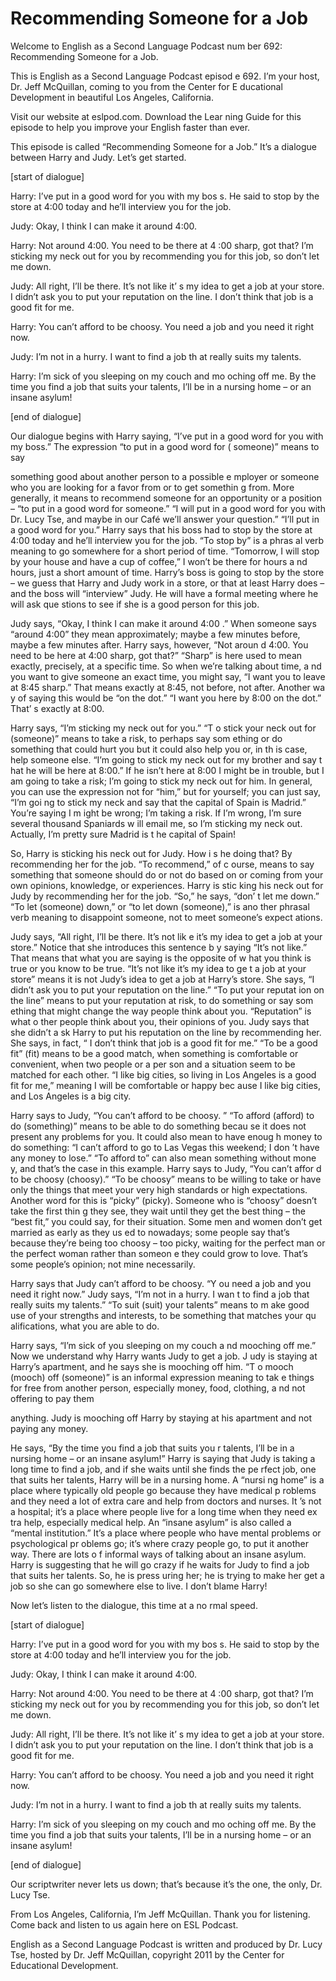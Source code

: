 # Recommending Someone for a Job

Welcome to English as a Second Language Podcast num ber 692: Recommending Someone for a Job.

This is English as a Second Language Podcast episod e 692.  I’m your host, Dr. Jeff McQuillan, coming to you from the Center for E ducational Development in beautiful Los Angeles, California.

Visit our website at eslpod.com.  Download the Lear ning Guide for this episode to help you improve your English faster than ever.

This episode is called “Recommending Someone for a Job.”  It’s a dialogue between Harry and Judy.  Let’s get started.

[start of dialogue]

Harry:  I’ve put in a good word for you with my bos s.  He said to stop by the store at 4:00 today and he’ll interview you for the job.

Judy:  Okay, I think I can make it around 4:00.

Harry:  Not around 4:00.  You need to be there at 4 :00 sharp, got that?  I’m sticking my neck out for you by recommending you for this job, so don’t let me down.

Judy:  All right, I’ll be there.  It’s not like it’ s my idea to get a job at your store.  I didn’t ask you to put your reputation on the line.  I don’t think that job is a good fit for me.

Harry:  You can’t afford to be choosy.  You need a job and you need it right now.

Judy:  I’m not in a hurry.  I want to find a job th at really suits my talents.

Harry:  I’m sick of you sleeping on my couch and mo oching off me.  By the time you find a job that suits your talents, I’ll be in a nursing home – or an insane asylum!

[end of dialogue]

Our dialogue begins with Harry saying, “I’ve put in  a good word for you with my boss.”  The expression “to put in a good word for ( someone)” means to say

something good about another person to a possible e mployer or someone who you are looking for a favor from or to get somethin g from.  More generally, it means to recommend someone for an opportunity or a position – “to put in a good word for someone.”  “I will put in a good word  for you with Dr. Lucy Tse, and maybe in our Café we’ll answer your question.”  “I’ll put in a good word for you.”  Harry says that his boss had to stop by the store at 4:00 today and he’ll interview you for the job.  “To stop by” is a phras al verb meaning to go somewhere for a short period of time.  “Tomorrow, I  will stop by your house and have a cup of coffee,” I won’t be there for hours a nd hours, just a short amount of time.  Harry’s boss is going to stop by the store –  we guess that Harry and Judy work in a store, or that at least Harry does – and the boss will “interview” Judy. He will have a formal meeting where he will ask que stions to see if she is a good person for this job.

Judy says, “Okay, I think I can make it around 4:00 .”  When someone says “around 4:00” they mean approximately; maybe a few minutes before, maybe a few minutes after.  Harry says, however, “Not aroun d 4:00.  You need to be here at 4:00 sharp, got that?”  “Sharp” is here used to mean exactly, precisely, at a specific time.  So when we’re talking about time, a nd you want to give someone an exact time, you might say, “I want you to leave at 8:45 sharp.”  That means exactly at 8:45, not before, not after.  Another wa y of saying this would be “on the dot.”  “I want you here by 8:00 on the dot.”  That’ s exactly at 8:00.

Harry says, “I’m sticking my neck out for you.”  “T o stick your neck out for (someone)” means to take a risk, to perhaps say som ething or do something that could hurt you but it could also help you or, in th is case, help someone else.  “I’m going to stick my neck out for my brother and say t hat he will be here at 8:00.”  If he isn’t here at 8:00 I might be in trouble, but I am going to take a risk; I’m going to stick my neck out for him.  In general, you can use the expression not for “him,” but for yourself; you can just say, “I’m goi ng to stick my neck and say that the capital of Spain is Madrid.”  You’re saying I m ight be wrong; I’m taking a risk. If I’m wrong, I’m sure several thousand Spaniards w ill email me, so I’m sticking my neck out.  Actually, I’m pretty sure Madrid is t he capital of Spain!

So, Harry is sticking his neck out for Judy.  How i s he doing that?  By recommending her for the job.  “To recommend,” of c ourse, means to say something that someone should do or not do based on  or coming from your own opinions, knowledge, or experiences.  Harry is stic king his neck out for Judy by recommending her for the job.  “So,” he says, “don’ t let me down.”  “To let (someone) down,” or “to let down (someone),” is ano ther phrasal verb meaning to disappoint someone, not to meet someone’s expect ations.

Judy says, “All right, I’ll be there.  It’s not lik e it’s my idea to get a job at your store.”  Notice that she introduces this sentence b y saying “It’s not like.”  That means that what you are saying is the opposite of w hat you think is true or you know to be true.  “It’s not like it’s my idea to ge t a job at your store” means it is not Judy’s idea to get a job at Harry’s store.  She  says, “I didn’t ask you to put your reputation on the line.”  “To put your reputat ion on the line” means to put your reputation at risk, to do something or say som ething that might change the way people think about you.  “Reputation” is what o ther people think about you, their opinions of you.  Judy says that she didn’t a sk Harry to put his reputation on the line by recommending her.  She says, in fact, “ I don’t think that job is a good fit for me.”  “To be a good fit” (fit) means to be a good match, when something is comfortable or convenient, when two people or a per son and a situation seem to be matched for each other.  “I like big cities, so living in Los Angeles is a good fit for me,” meaning I will be comfortable or happy bec ause I like big cities, and Los Angeles is a big city.

Harry says to Judy, “You can’t afford to be choosy. ”  “To afford (afford) to do (something)” means to be able to do something becau se it does not present any problems for you.  It could also mean to have enoug h money to do something: “I can’t afford to go to Las Vegas this weekend; I don ’t have any money to lose.” “To afford to” can also mean something without mone y, and that’s the case in this example.  Harry says to Judy, “You can’t affor d to be choosy (choosy).”  “To be choosy” means to be willing to take or have only  the things that meet your very high standards or high expectations.  Another word for this is “picky” (picky). Someone who is “choosy” doesn’t take the first thin g they see, they wait until they get the best thing – the “best fit,” you could  say, for their situation.  Some men and women don’t get married as early as they us ed to nowadays; some people say that’s because they’re being too choosy – too picky, waiting for the perfect man or the perfect woman rather than someon e they could grow to love. That’s some people’s opinion; not mine necessarily.

Harry says that Judy can’t afford to be choosy.  “Y ou need a job and you need it right now.”  Judy says, “I’m not in a hurry.  I wan t to find a job that really suits my talents.”  “To suit (suit) your talents” means to m ake good use of your strengths and interests, to be something that matches your qu alifications, what you are able to do.

Harry says, “I’m sick of you sleeping on my couch a nd mooching off me.”  Now we understand why Harry wants Judy to get a job.  J udy is staying at Harry’s apartment, and he says she is mooching off him.  “T o mooch (mooch) off (someone)” is an informal expression meaning to tak e things for free from another person, especially money, food, clothing, a nd not offering to pay them

anything.  Judy is mooching off Harry by staying at  his apartment and not paying any money.

He says, “By the time you find a job that suits you r talents, I’ll be in a nursing home – or an insane asylum!”  Harry is saying that Judy is taking a long time to find a job, and if she waits until she finds the pe rfect job, one that suits her talents, Harry will be in a nursing home.  A “nursi ng home” is a place where typically old people go because they have medical p roblems and they need a lot of extra care and help from doctors and nurses.  It ’s not a hospital; it’s a place where people live for a long time when they need ex tra help, especially medical help.  An “insane asylum” is also called a “mental institution.”  It’s a place where people who have mental problems or psychological pr oblems go; it’s where crazy people go, to put it another way.  There are lots o f informal ways of talking about an insane asylum.  Harry is suggesting that he will  go crazy if he waits for Judy to find a job that suits her talents.  So, he is press uring her; he is trying to make her get a job so she can go somewhere else to live.  I don’t blame Harry!

Now let’s listen to the dialogue, this time at a no rmal speed.

[start of dialogue]

Harry:  I’ve put in a good word for you with my bos s.  He said to stop by the store at 4:00 today and he’ll interview you for the job.

Judy:  Okay, I think I can make it around 4:00.

Harry:  Not around 4:00.  You need to be there at 4 :00 sharp, got that?  I’m sticking my neck out for you by recommending you for this job, so don’t let me down.

Judy:  All right, I’ll be there.  It’s not like it’ s my idea to get a job at your store.  I didn’t ask you to put your reputation on the line.  I don’t think that job is a good fit for me.

Harry:  You can’t afford to be choosy.  You need a job and you need it right now.

Judy:  I’m not in a hurry.  I want to find a job th at really suits my talents.

Harry:  I’m sick of you sleeping on my couch and mo oching off me.  By the time you find a job that suits your talents, I’ll be in a nursing home – or an insane asylum!

[end of dialogue]

Our scriptwriter never lets us down; that’s because  it’s the one, the only, Dr. Lucy Tse.

From Los Angeles, California, I’m Jeff McQuillan.  Thank you for listening.  Come back and listen to us again here on ESL Podcast.

English as a Second Language Podcast is written and  produced by Dr. Lucy Tse, hosted by Dr. Jeff McQuillan, copyright 2011 by the  Center for Educational Development.

